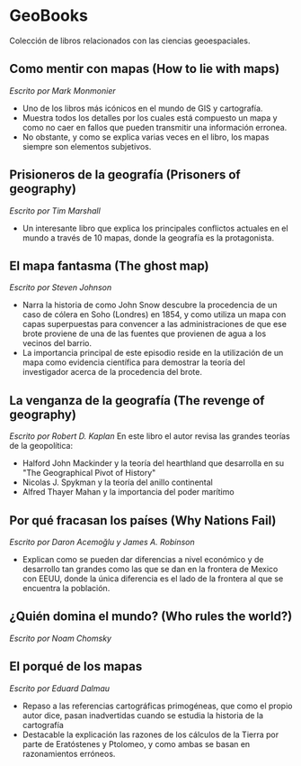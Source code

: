 # GeoBooks
Colección de libros relacionados con las ciencias geoespaciales.

## Como mentir con mapas (How to lie with maps)
*Escrito por  Mark Monmonier* 
* Uno de los libros más icónicos en el mundo de GIS y cartografía. 
* Muestra todos los detalles por los cuales está compuesto un mapa y como no caer en fallos que pueden transmitir una información erronea. 
* No obstante, y como se explica varias veces en el libro, los mapas siempre son elementos subjetivos.

## Prisioneros de la geografía (Prisoners of geography)
*Escrito por Tim Marshall* 
* Un interesante libro que explica los principales conflictos actuales en el mundo a través de 10 mapas, donde la geografía es la protagonista.

## El mapa fantasma (The ghost map)
*Escrito por Steven Johnson*
* Narra la historia de como John Snow descubre la procedencia de un caso de cólera en Soho (Londres) en 1854, y como utiliza un mapa con capas superpuestas para convencer a las administraciones de que ese brote proviene de una de las fuentes que provienen de agua a los vecinos del barrio. 
* La importancia principal de este episodio reside en la utilización de un mapa como evidencia científica para demostrar la teoría del investigador acerca de la procedencia del brote.

## La venganza de la geografía (The revenge of geography)
*Escrito por  Robert D. Kaplan* 
En este libro el autor revisa las grandes teorías de la geopolítica:
* Halford John Mackinder y la teoría del hearthland que desarrolla en su "The Geographical Pivot of History"
* Nicolas  J. Spykman y la teoría del anillo continental
* Alfred Thayer Mahan y la importancia del poder marítimo

## Por qué fracasan los países (Why Nations Fail)
*Escrito por Daron Acemoğlu y James A. Robinson*
* Explican como se pueden dar diferencias a nivel económico y de desarrollo tan grandes como las que se dan en la frontera de Mexico con EEUU, donde la única diferencia es el lado de la frontera al que se encuentra la población.

## ¿Quién domina el mundo? (Who rules the world?)
*Escrito por Noam Chomsky*

## El porqué de los mapas
*Escrito por Eduard Dalmau*
* Repaso a las referencias cartográficas primogéneas, que como el propio autor dice, pasan inadvertidas cuando se estudia la historia de la cartografía
* Destacable la explicación las razones de los cálculos de la Tierra por parte de Eratóstenes y Ptolomeo, y como ambas se basan en razonamientos erróneos. 
